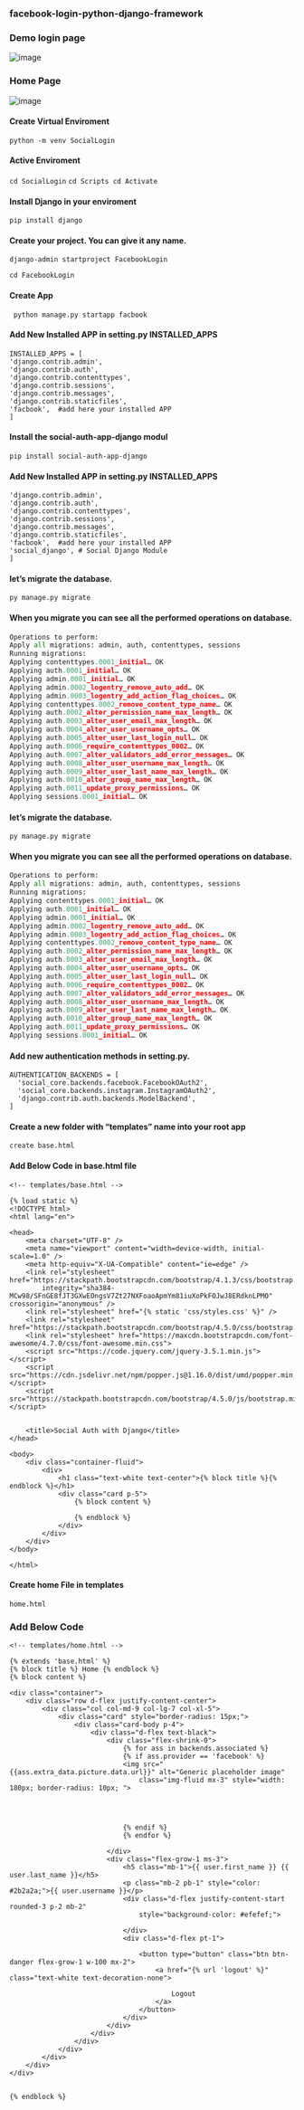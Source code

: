 ### facebook-login-python-django-framework

### Demo login page

![image](https://github.com/sajjadlaghari/facebook-login-python-django-framework/assets/68752819/ef48ebba-00e4-43a6-ad71-f16271a18724)


### Home Page

![image](https://github.com/sajjadlaghari/facebook-login-python-django-framework/assets/68752819/a00b177e-2da1-4bef-a400-d06ae30f010e)



#### Create Virtual Enviroment

``` python -m venv SocialLogin  ```


#### Active Enviroment

``` cd SocialLogin ```
``` cd Scripts cd Activate ```

#### Install Django in your enviroment

``` pip install django  ```


#### Create your project. You can give it any name.
``` django-admin startproject FacebookLogin ```

``` cd FacebookLogin ```

#### Create App
```  python manage.py startapp facbook ```

#### Add New Installed APP in setting.py INSTALLED_APPS

```
INSTALLED_APPS = [
'django.contrib.admin',
'django.contrib.auth',
'django.contrib.contenttypes',
'django.contrib.sessions',
'django.contrib.messages',
'django.contrib.staticfiles',
'facbook',  #add here your installed APP 
]
```


#### Install the social-auth-app-django modul
``` pip install social-auth-app-django ```


#### Add New Installed APP in setting.py INSTALLED_APPS

``` INSTALLED_APPS = [
'django.contrib.admin',
'django.contrib.auth',
'django.contrib.contenttypes',
'django.contrib.sessions',
'django.contrib.messages',
'django.contrib.staticfiles',
'facbook',  #add here your installed APP
'social_django', # Social Django Module
]
```



#### let’s migrate the database.
``` py manage.py migrate  ```

#### When you migrate you can see all the performed operations on database.

``` py manage.py migrate
Operations to perform:
Apply all migrations: admin, auth, contenttypes, sessions
Running migrations:
Applying contenttypes.0001_initial… OK
Applying auth.0001_initial… OK
Applying admin.0001_initial… OK
Applying admin.0002_logentry_remove_auto_add… OK
Applying admin.0003_logentry_add_action_flag_choices… OK
Applying contenttypes.0002_remove_content_type_name… OK
Applying auth.0002_alter_permission_name_max_length… OK
Applying auth.0003_alter_user_email_max_length… OK
Applying auth.0004_alter_user_username_opts… OK
Applying auth.0005_alter_user_last_login_null… OK
Applying auth.0006_require_contenttypes_0002… OK
Applying auth.0007_alter_validators_add_error_messages… OK
Applying auth.0008_alter_user_username_max_length… OK
Applying auth.0009_alter_user_last_name_max_length… OK
Applying auth.0010_alter_group_name_max_length… OK
Applying auth.0011_update_proxy_permissions… OK
Applying sessions.0001_initial… OK
```

#### let’s migrate the database.
``` py manage.py migrate  ```

#### When you migrate you can see all the performed operations on database.

``` py manage.py migrate
Operations to perform:
Apply all migrations: admin, auth, contenttypes, sessions
Running migrations:
Applying contenttypes.0001_initial… OK
Applying auth.0001_initial… OK
Applying admin.0001_initial… OK
Applying admin.0002_logentry_remove_auto_add… OK
Applying admin.0003_logentry_add_action_flag_choices… OK
Applying contenttypes.0002_remove_content_type_name… OK
Applying auth.0002_alter_permission_name_max_length… OK
Applying auth.0003_alter_user_email_max_length… OK
Applying auth.0004_alter_user_username_opts… OK
Applying auth.0005_alter_user_last_login_null… OK
Applying auth.0006_require_contenttypes_0002… OK
Applying auth.0007_alter_validators_add_error_messages… OK
Applying auth.0008_alter_user_username_max_length… OK
Applying auth.0009_alter_user_last_name_max_length… OK
Applying auth.0010_alter_group_name_max_length… OK
Applying auth.0011_update_proxy_permissions… OK
Applying sessions.0001_initial… OK
```

#### Add new authentication methods in setting.py.

``` 
AUTHENTICATION_BACKENDS = [
  'social_core.backends.facebook.FacebookOAuth2',
  'social_core.backends.instagram.InstagramOAuth2',
  'django.contrib.auth.backends.ModelBackend',
]
````
#### Create a new folder with “templates” name into your root app 

``` create base.html ```

#### Add Below Code in base.html file

```
<!-- templates/base.html -->

{% load static %}
<!DOCTYPE html>
<html lang="en">

<head>
    <meta charset="UTF-8" />
    <meta name="viewport" content="width=device-width, initial-scale=1.0" />
    <meta http-equiv="X-UA-Compatible" content="ie=edge" />
    <link rel="stylesheet" href="https://stackpath.bootstrapcdn.com/bootstrap/4.1.3/css/bootstrap.min.css"
        integrity="sha384-MCw98/SFnGE8fJT3GXwEOngsV7Zt27NXFoaoApmYm81iuXoPkFOJwJ8ERdknLPMO" crossorigin="anonymous" />
    <link rel="stylesheet" href="{% static 'css/styles.css' %}" />
    <link rel="stylesheet" href="https://stackpath.bootstrapcdn.com/bootstrap/4.5.0/css/bootstrap.min.css">
    <link rel="stylesheet" href="https://maxcdn.bootstrapcdn.com/font-awesome/4.7.0/css/font-awesome.min.css">
    <script src="https://code.jquery.com/jquery-3.5.1.min.js"></script>
    <script src="https://cdn.jsdelivr.net/npm/popper.js@1.16.0/dist/umd/popper.min.js"></script>
    <script src="https://stackpath.bootstrapcdn.com/bootstrap/4.5.0/js/bootstrap.min.js"></script>


    <title>Social Auth with Django</title>
</head>

<body>
    <div class="container-fluid">
        <div>
            <h1 class="text-white text-center">{% block title %}{% endblock %}</h1>
            <div class="card p-5">
                {% block content %}

                {% endblock %}
            </div>
        </div>
    </div>
</body>

</html>

````

#### Create home File in templates

``` home.html ```

### Add Below Code 

```
<!-- templates/home.html -->

{% extends 'base.html' %}
{% block title %} Home {% endblock %}
{% block content %}

<div class="container">
    <div class="row d-flex justify-content-center">
        <div class="col col-md-9 col-lg-7 col-xl-5">
            <div class="card" style="border-radius: 15px;">
                <div class="card-body p-4">
                    <div class="d-flex text-black">
                        <div class="flex-shrink-0">
                            {% for ass in backends.associated %}
                            {% if ass.provider == 'facebook' %}
                            <img src="{{ass.extra_data.picture.data.url}}" alt="Generic placeholder image"
                                class="img-fluid mx-3" style="width: 180px; border-radius: 10px; ">




                            {% endif %}
                            {% endfor %}

                        </div>
                        <div class="flex-grow-1 ms-3">
                            <h5 class="mb-1">{{ user.first_name }} {{ user.last_name }}</h5>
                            <p class="mb-2 pb-1" style="color: #2b2a2a;">{{ user.username }}</p>
                            <div class="d-flex justify-content-start rounded-3 p-2 mb-2"
                                style="background-color: #efefef;">

                            </div>
                            <div class="d-flex pt-1">

                                <button type="button" class="btn btn-danger flex-grow-1 w-100 mx-2">
                                    <a href="{% url 'logout' %}" class="text-white text-decoration-none">

                                        Logout
                                    </a>
                                </button>
                            </div>
                        </div>
                    </div>
                </div>
            </div>
        </div>
    </div>
</div>


{% endblock %}

```
